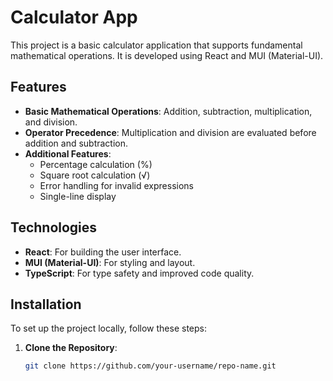 # Calculator App

This project is a basic calculator application that supports fundamental mathematical operations. It is developed using React and MUI (Material-UI).

## Features

- **Basic Mathematical Operations**: Addition, subtraction, multiplication, and division.
- **Operator Precedence**: Multiplication and division are evaluated before addition and subtraction.
- **Additional Features**:
  - Percentage calculation (%)
  - Square root calculation (√)
  - Error handling for invalid expressions
  - Single-line display

## Technologies

- **React**: For building the user interface.
- **MUI (Material-UI)**: For styling and layout.
- **TypeScript**: For type safety and improved code quality.

## Installation

To set up the project locally, follow these steps:

1. **Clone the Repository**:
   ```bash
   git clone https://github.com/your-username/repo-name.git
